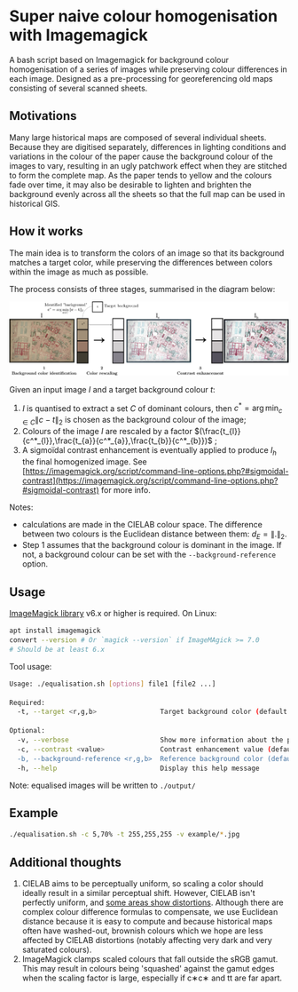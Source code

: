 # Super naive colour homogenisation with Imagemagick

A bash script based on Imagemagick for background colour homogenisation of a series of images while preserving colour differences in each image.
Designed as a pre-processing for georeferencing old maps consisting of several scanned sheets.

## Motivations

Many large historical maps are composed of several individual sheets.
Because they are digitised separately, differences in lighting conditions and variations in the colour of the paper cause the background colour of the images to vary, resulting in an ugly patchwork effect when they are stitched to form the complete map.
As the paper tends to yellow and the colours fade over time, it may also be desirable to lighten and brighten the background evenly across all the sheets so that the full map can be used in historical GIS.

## How it works

The main idea is to transform the colors of an image so that its background matches a target color, while preserving the differences between colors within the image as much as possible.

The process consists of three stages, summarised in the diagram below:

![Pipeline](figs/process.png)

Given an input image $I$ and a target background colour $t$:

1. $I$ is quantised to extract a set $C$ of dominant colours, then $`c^* = \arg\min_{c \in C} \| c - t \|_2`$ is chosen as the background colour of the image;
2. Colours of the image $I$ are rescaled by a factor $`(\frac{t_{l}}{c^*_{l}},\frac{t_{a}}{c^*_{a}},\frac{t_{b}}{c^*_{b}})`$ ;
3. A sigmoïdal contrast enhancement is eventually applied to produce $I_h$ the final homogenized image. See [https://imagemagick.org/script/command-line-options.php?#sigmoidal-contrast](https://imagemagick.org/script/command-line-options.php?#sigmoidal-contrast) for more info.

Notes:

- calculations are made in the CIELAB colour space. The difference between two colours is the Euclidean distance between them: $`d_E = \| .\|_2`$.
- Step 1 assumes that the background colour is dominant in the image. If not, a background colour can be set with the `--background-reference` option.

## Usage

[ImageMagick library](https://imagemagick.org/script/download.php) v6.x or higher is required.
On Linux:

```bash
apt install imagemagick
convert --version # Or `magick --version` if ImageMAgick >= 7.0
# Should be at least 6.x
```

Tool usage:

```bash
Usage: ./equalisation.sh [options] file1 [file2 ...]

Required:
  -t, --target <r,g,b>                Target background color (default: 255,255,255)

Optional:
  -v, --verbose                       Show more information about the process
  -c, --contrast <value>              Contrast enhancement value (default: 0). See ImageMagick's 'Sigmoidal Non-linearity Contrast'.
  -b, --background-reference <r,g,b>  Reference background color (default: 255,255,255). You typically don't want to set this parameter manually unless you really know what you are doing.
  -h, --help                          Display this help message
```

Note: equalised images will be written to `./output/`

## Example

```bash
./equalisation.sh -c 5,70% -t 255,255,255 -v example/*.jpg
```

## Additional thoughts

1. CIELAB aims to be perceptually uniform, so scaling a color should ideally result in a similar perceptual shift. However, CIELAB isn't perfectly uniform, and [some areas show distortions](https://web.archive.org/web/20080705054344/http://www.aim-dtp.net/aim/evaluation/cie_de/index.htm). Although there are complex colour difference formulas to compensate, we use Euclidean distance because it is easy to compute and because historical maps often have washed-out, brownish colours which we hope are less affected by CIELAB distortions (notably affecting very dark and very saturated colours).
2. ImageMagick clamps scaled colours that fall outside the sRGB gamut. This may result in colours being 'squashed' against the gamut edges when the scaling factor is large, especially if c∗c∗ and tt are far apart.
